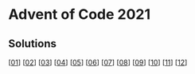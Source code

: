 # Advent of Code 2021

## Solutions

[[01](lib/01/solve.exs)] [[02](lib/02/solve.exs)] [[03](lib/03/solve.exs)] [[04](lib/04/solve.exs)] [[05](lib/05/solve.exs)] [[06](lib/06/solve.exs)] [[07](lib/07/solve.exs)] [[08](lib/08/solve.exs)] [[09](lib/09/solve.exs)] [[10](lib/10/solve.exs)] [[11](lib/11/solve.exs)] [[12](lib/12/solve.exs)]
